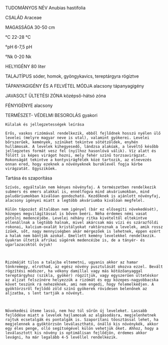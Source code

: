 TUDOMÁNYOS NÉV
    Anubias hastifolia

CSALÁD
    Araceae

MAGASSÁGA
    30-50 cm

°C
    22-28 °C

°pH
    6-7,5 pH

°Nk
    0-20 Nk

HELYIGÉNY
    80 liter

TALAJTÍPUS
    sóder, homok, gyöngykavics, tereptárgyra rögíztve

TÁPANYAGIGÉNY
ÉS A FELVÉTEL
MÓDJA
    alacsony tápanyagigény

JAVASOLT ÜLTETÉSI
ZÓNA
    középső-hátsó zóna

FÉNYIGÉNYE
    alacsony

TERMÉSZET-
VÉDELMI BESOROLÁS
    gyakori



    Külalak és jellegzetességek leírása

    Erős, vaskos rizómával rendelkezik, ebből fejlődnek hosszú nyélen ülő levelei (melyre magyar neve is utal), valamint gyökerei. Levelei bőrszerűek, kemények, színüket tekintve sötétzöldek, enyhén hullámosak. A levelek kihegyesedő, lándzsa alakúak, a levéltő később jellegzetes formát vesz fel (nyílhoz hasonlóvá válik). Víz alatt és fölött is képes virágot hozni, mely fehér színű torzsavirágzat. Rokonságát tekintve a kontyvirágfélék közé tartozik, az elnevezés onnan ered, hogy ezeknek a növényeknek buroklevél fogja körbe virágzatát. Egyszikűek.

Tartása és szaporítása

    Szívós, egyáltalán nem kényes növényfaj. A természetben rendelkezik submers és emers alakkal is, ennélfogva mind akváriumokban, mind paludáriumokban kiválóan gondozható. Kezdőknek is ajánlott növényfaj, alacsony igényei miatt a legtöbb akváriumba kiválóan megfelel.

    Külön tápozást általában nem igényel (bár ez elősegíti növekedését), közepes megvilágítással is bőven beéri. Néha érdemes némi vasat pótolni medencéjébe. Levelei néhány ritka kivételtől eltekintve ellenállnak a legtöbb halnak, mivel akárcsak más vízi és szárazföldi rokonai, kalcium-oxalát kristályokat raktároznak a levelek, amik rossz ízűek, sőt, nagy mennyiségben akár mérgezőek is lehetnek, éppen ezért a halak nem bántják azokat. Emellett kemény levelekkel rendelkezik. Gyakran ültetik afrikai sügérek medencéibe is, de a tányér- és ugarlazacoktól óvjuk!

     

    Rizómáját tilos a talajba eltemetni, ugyanis akkor az hamar tönkremegy, elrothad, az egész növény pusztulását okozva ezzel. Bevált rögzítési módszer, ha vékony damillal vagy más kötözőanyaggal tereptárgyhoz (szikla, gyökér) rögzítjük, vagy egyszerűen ültetéskor az aljzat felszínére helyezzük a rizómát és egy közepes-nagyobbacska követ teszünk rá nehezéknek, ami nem engedi, hogy felemelkedjen. A gyöktörzsről fejlődő zöld színű gyökerek rövidesen belenőnek az aljzatba, s lent tartják a növényt.

     

    Növekedési üteme lassú, nem hoz túl sűrűn új leveleket. Lassabb fejlődése miatt a levelek hajlamosak az algásodásra, megjelenhetnek rajtuk ecsetalgák és pontalgák is. Szaporítani tőosztással lehet, ha megjelennek a gyöktörzsön leválasztható, önálló kis növénykék, akkor egy éles penge, olló segítségével külön vehetjük őket. Ahhoz, hogy a leválasztott kis növény is optimálisan fejlődjön, érdemes akkor levágni, ha már legalább 4-5 levéllel rendelkezik.